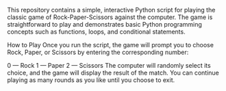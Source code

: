 This repository contains a simple, interactive Python script for playing the classic game of Rock-Paper-Scissors against the computer. The game is straightforward to play and demonstrates basic Python programming concepts such as functions, loops, and conditional statements.

How to Play
Once you run the script, the game will prompt you to choose Rock, Paper, or Scissors by entering the corresponding number:

0 — Rock
1 — Paper
2 — Scissors
The computer will randomly select its choice, and the game will display the result of the match. You can continue playing as many rounds as you like until you choose to exit.
